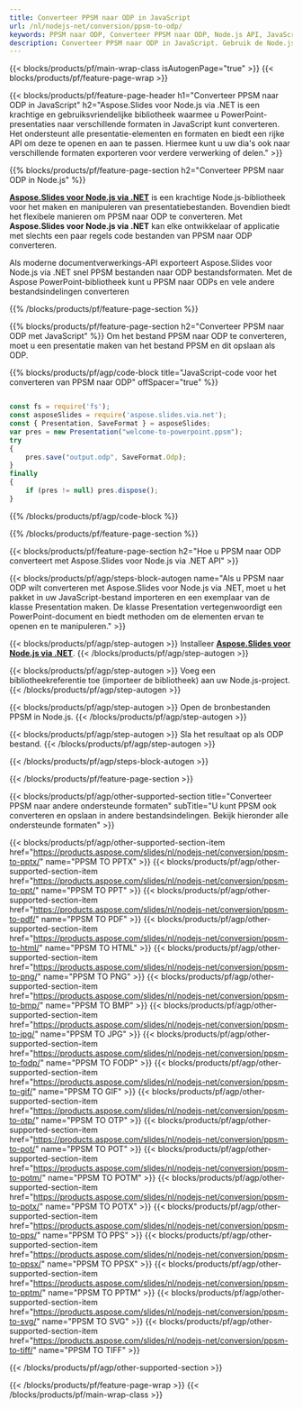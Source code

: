 ```yaml
---
title: Converteer PPSM naar ODP in JavaScript
url: /nl/nodejs-net/conversion/ppsm-to-odp/
keywords: PPSM naar ODP, Converteer PPSM naar ODP, Node.js API, JavaScript-bibliotheek, PPSM, ODP
description: Converteer PPSM naar ODP in JavaScript. Gebruik de Node.js-bibliotheek-API om PPSM bestanden naar ODP te converteren
---
```


{{< blocks/products/pf/main-wrap-class isAutogenPage="true" >}}
{{< blocks/products/pf/feature-page-wrap >}}

{{< blocks/products/pf/feature-page-header h1="Converteer PPSM naar ODP in JavaScript" h2="Aspose.Slides voor Node.js via .NET is een krachtige en gebruiksvriendelijke bibliotheek waarmee u PowerPoint-presentaties naar verschillende formaten in JavaScript kunt converteren. Het ondersteunt alle presentatie-elementen en formaten en biedt een rijke API om deze te openen en aan te passen. Hiermee kunt u uw dia's ook naar verschillende formaten exporteren voor verdere verwerking of delen." >}}

{{% blocks/products/pf/feature-page-section h2="Converteer PPSM naar ODP in Node.js" %}}

[**Aspose.Slides voor Node.js via .NET**](https://products.aspose.com/slides/nl/nodejs-net/) is een krachtige Node.js-bibliotheek voor het maken en manipuleren van presentatiebestanden. Bovendien biedt het flexibele manieren om PPSM naar ODP te converteren. Met **Aspose.Slides voor Node.js via .NET** kan elke ontwikkelaar of applicatie met slechts een paar regels code bestanden van PPSM naar ODP converteren.

Als moderne documentverwerkings-API exporteert Aspose.Slides voor Node.js via .NET snel PPSM bestanden naar ODP bestandsformaten. Met de Aspose PowerPoint-bibliotheek kunt u PPSM naar ODPs en vele andere bestandsindelingen converteren

{{% /blocks/products/pf/feature-page-section %}}

{{% blocks/products/pf/feature-page-section  h2="Converteer PPSM naar ODP met JavaScript" %}}
Om het bestand PPSM naar ODP te converteren, moet u een presentatie maken van het bestand PPSM en dit opslaan als ODP.

{{% blocks/products/pf/agp/code-block title="JavaScript-code voor het converteren van PPSM naar ODP" offSpacer="true" %}}

```javascript

const fs = require('fs');
const asposeSlides = require('aspose.slides.via.net');
const { Presentation, SaveFormat } = asposeSlides;
var pres = new Presentation("welcome-to-powerpoint.ppsm");
try
{
    pres.save("output.odp", SaveFormat.Odp);
}
finally
{
    if (pres != null) pres.dispose();
}
```


{{% /blocks/products/pf/agp/code-block %}}

{{% /blocks/products/pf/feature-page-section %}}

{{< blocks/products/pf/feature-page-section  h2="Hoe u PPSM naar ODP converteert met Aspose.Slides voor Node.js via .NET API" >}}

{{< blocks/products/pf/agp/steps-block-autogen name="Als u PPSM naar ODP wilt converteren met Aspose.Slides voor Node.js via .NET, moet u het pakket in uw JavaScript-bestand importeren en een exemplaar van de klasse Presentation maken. De klasse Presentation vertegenwoordigt een PowerPoint-document en biedt methoden om de elementen ervan te openen en te manipuleren." >}}

{{< blocks/products/pf/agp/step-autogen >}}
Installeer [**Aspose.Slides voor Node.js via .NET**](https://products.aspose.com/slides/nl/nodejs-net/).
{{< /blocks/products/pf/agp/step-autogen >}}

{{< blocks/products/pf/agp/step-autogen >}}
Voeg een bibliotheekreferentie toe (importeer de bibliotheek) aan uw Node.js-project.
{{< /blocks/products/pf/agp/step-autogen >}}

{{< blocks/products/pf/agp/step-autogen >}}
Open de bronbestanden PPSM in Node.js.
{{< /blocks/products/pf/agp/step-autogen >}}

{{< blocks/products/pf/agp/step-autogen >}}
Sla het resultaat op als ODP bestand.
{{< /blocks/products/pf/agp/step-autogen >}}

{{< /blocks/products/pf/agp/steps-block-autogen >}}

{{< /blocks/products/pf/feature-page-section >}}

{{< blocks/products/pf/agp/other-supported-section title="Converteer PPSM naar andere ondersteunde formaten" subTitle="U kunt PPSM ook converteren en opslaan in andere bestandsindelingen. Bekijk hieronder alle ondersteunde formaten" >}}

{{< blocks/products/pf/agp/other-supported-section-item href="https://products.aspose.com/slides/nl/nodejs-net/conversion/ppsm-to-pptx/" name="PPSM TO PPTX" >}}
{{< blocks/products/pf/agp/other-supported-section-item href="https://products.aspose.com/slides/nl/nodejs-net/conversion/ppsm-to-ppt/" name="PPSM TO PPT" >}}
{{< blocks/products/pf/agp/other-supported-section-item href="https://products.aspose.com/slides/nl/nodejs-net/conversion/ppsm-to-pdf/" name="PPSM TO PDF" >}}
{{< blocks/products/pf/agp/other-supported-section-item href="https://products.aspose.com/slides/nl/nodejs-net/conversion/ppsm-to-html/" name="PPSM TO HTML" >}}
{{< blocks/products/pf/agp/other-supported-section-item href="https://products.aspose.com/slides/nl/nodejs-net/conversion/ppsm-to-png/" name="PPSM TO PNG" >}}
{{< blocks/products/pf/agp/other-supported-section-item href="https://products.aspose.com/slides/nl/nodejs-net/conversion/ppsm-to-bmp/" name="PPSM TO BMP" >}}
{{< blocks/products/pf/agp/other-supported-section-item href="https://products.aspose.com/slides/nl/nodejs-net/conversion/ppsm-to-jpg/" name="PPSM TO JPG" >}}
{{< blocks/products/pf/agp/other-supported-section-item href="https://products.aspose.com/slides/nl/nodejs-net/conversion/ppsm-to-fodp/" name="PPSM TO FODP" >}}
{{< blocks/products/pf/agp/other-supported-section-item href="https://products.aspose.com/slides/nl/nodejs-net/conversion/ppsm-to-gif/" name="PPSM TO GIF" >}}
{{< blocks/products/pf/agp/other-supported-section-item href="https://products.aspose.com/slides/nl/nodejs-net/conversion/ppsm-to-otp/" name="PPSM TO OTP" >}}
{{< blocks/products/pf/agp/other-supported-section-item href="https://products.aspose.com/slides/nl/nodejs-net/conversion/ppsm-to-pot/" name="PPSM TO POT" >}}
{{< blocks/products/pf/agp/other-supported-section-item href="https://products.aspose.com/slides/nl/nodejs-net/conversion/ppsm-to-potm/" name="PPSM TO POTM" >}}
{{< blocks/products/pf/agp/other-supported-section-item href="https://products.aspose.com/slides/nl/nodejs-net/conversion/ppsm-to-potx/" name="PPSM TO POTX" >}}
{{< blocks/products/pf/agp/other-supported-section-item href="https://products.aspose.com/slides/nl/nodejs-net/conversion/ppsm-to-pps/" name="PPSM TO PPS" >}}
{{< blocks/products/pf/agp/other-supported-section-item href="https://products.aspose.com/slides/nl/nodejs-net/conversion/ppsm-to-ppsx/" name="PPSM TO PPSX" >}}
{{< blocks/products/pf/agp/other-supported-section-item href="https://products.aspose.com/slides/nl/nodejs-net/conversion/ppsm-to-pptm/" name="PPSM TO PPTM" >}}
{{< blocks/products/pf/agp/other-supported-section-item href="https://products.aspose.com/slides/nl/nodejs-net/conversion/ppsm-to-svg/" name="PPSM TO SVG" >}}
{{< blocks/products/pf/agp/other-supported-section-item href="https://products.aspose.com/slides/nl/nodejs-net/conversion/ppsm-to-tiff/" name="PPSM TO TIFF" >}}


{{< /blocks/products/pf/agp/other-supported-section >}}

{{< /blocks/products/pf/feature-page-wrap >}}
{{< /blocks/products/pf/main-wrap-class >}}